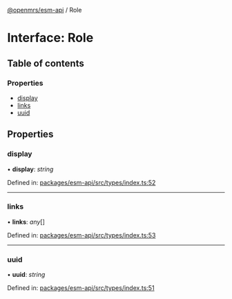 [@openmrs/esm-api](../API.md) / Role

# Interface: Role

## Table of contents

### Properties

- [display](role.md#display)
- [links](role.md#links)
- [uuid](role.md#uuid)

## Properties

### display

• **display**: *string*

Defined in: [packages/esm-api/src/types/index.ts:52](https://github.com/openmrs/openmrs-esm-core/blob/master/packages/esm-api/src/types/index.ts#L52)

___

### links

• **links**: *any*[]

Defined in: [packages/esm-api/src/types/index.ts:53](https://github.com/openmrs/openmrs-esm-core/blob/master/packages/esm-api/src/types/index.ts#L53)

___

### uuid

• **uuid**: *string*

Defined in: [packages/esm-api/src/types/index.ts:51](https://github.com/openmrs/openmrs-esm-core/blob/master/packages/esm-api/src/types/index.ts#L51)
